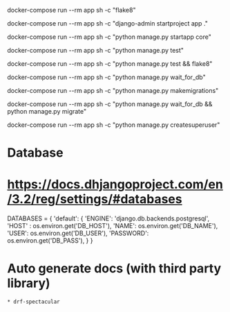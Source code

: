 docker-compose run --rm app sh -c "flake8"

docker-compose run --rm app sh -c "django-admin startproject app ."

docker-compose run --rm app sh -c "python manage.py startapp core"

docker-compose run --rm app sh -c "python manage.py test"

docker-compose run --rm app sh -c "python manage.py test && flake8"

docker-compose run --rm app sh -c "python manage.py wait_for_db"

docker-compose run --rm app sh -c "python manage.py makemigrations"

docker-compose run --rm app sh -c "python manage.py wait_for_db && python manage.py migrate"

docker-compose run --rm app sh -c "python manage.py createsuperuser"

# Database
# https://docs.dhjangoproject.com/en/3.2/reg/settings/#databases

DATABASES = {
    'default': {
        'ENGINE': 'django.db.backends.postgresql',
        'HOST' : os.environ.get('DB_HOST'),
        'NAME': os.environ.get('DB_NAME'),
        'USER': os.environ.get('DB_USER'),
        'PASSWORD': os.environ.get('DB_PASS'),
    }
}


# Auto generate docs (with third party library)
    * drf-spectacular